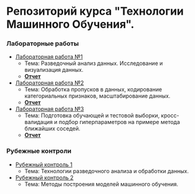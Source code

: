 # Репозиторий курса "Технологии Машинного Обучения".
### Лабораторные работы
 - [Лабораторная работа №1](https://nbviewer.jupyter.org/github/SacrumImp/Labs_TML/blob/main/Lab%201/Лабораторная%20работа%20№1.ipynb) 
 	- Тема: Разведочный анализ данных. Исследование и визуализация данных. 
	- [**Отчет**](https://github.com/SacrumImp/Labs_TML/blob/main/Lab%201/Лабораторная%20работа%20№1.pdf)
- [Лабораторная работа №2](https://nbviewer.jupyter.org/github/SacrumImp/Labs_TML/blob/main/Lab%202/Лабораторная%20работа%20№2.ipynb)
 	- Тема: Обработка пропусков в данных, кодирование категориальных признаков, масштабирование данных.
	- [**Отчет**](https://github.com/SacrumImp/Labs_TML/blob/main/Lab%202/Лабораторная%20работа%20№2.pdf)
- [Лабораторная работа №3](https://nbviewer.jupyter.org/github/SacrumImp/Labs_TML/blob/main/Lab%203/Лабораторная%20работа%20№3.ipynb)
	- Тема: Подготовка обучающей и тестовой выборки, кросс-валидация и подбор гиперпараметров на примере метода ближайших соседей.
	- [**Отчет**](https://)
### Рубежные контроли
- [Рубежный контроль 1](https://nbviewer.jupyter.org/github/SacrumImp/Labs_TML/blob/main/RK1/Рубежный%20контроль%20№1.ipynb)
	- Тема: Технологии разведочного анализа и обработки данных.
- [Рубежный контроль 2](https://nbviewer.jupyter.org/github/SacrumImp/Labs_TML/blob/main/RK2/Рубежный%20контроль%20№2.ipynb)
	- Тема: Методы построения моделей машинного обучения.
